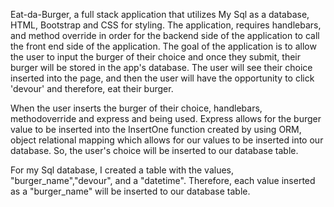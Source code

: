 Eat-da-Burger, a full stack application that utilizes My Sql as a database, HTML, Bootstrap and CSS for styling. The application, requires handlebars, and method override in order for the backend side of the application to call the front end side of the application. The goal of the application is to allow the user to input the burger of their choice and once they submit, their burger will be stored in the app's database. The user will see their choice inserted into the page, and then the user will have the opportunity to click 'devour' and therefore, eat their burger. 

When the user inserts the burger of their choice, handlebars, methodoverride and express and being used. Express allows for the burger value to be inserted into the InsertOne function created by using ORM, object relational mapping which allows for our values to be inserted into our database. So, the user's choice will be inserted to our database table. 

For my Sql database, I created a table with the values, "burger_name","devour", and a "datetime". Therefore, each value inserted as a "burger_name" will be inserted to our database table. 